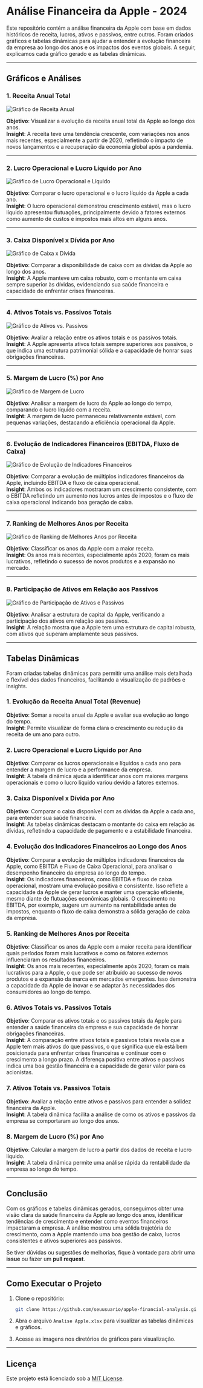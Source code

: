 # Análise Financeira da Apple - 2024

Este repositório contém a análise financeira da Apple com base em dados históricos de receita, lucros, ativos e passivos, entre outros. Foram criados gráficos e tabelas dinâmicas para ajudar a entender a evolução financeira da empresa ao longo dos anos e os impactos dos eventos globais. A seguir, explicamos cada gráfico gerado e as tabelas dinâmicas.

---

## Gráficos e Análises

### 1. **Receita Anual Total**
![Gráfico de Receita Anual](./Graficos/grafico_receita_ano.png)

**Objetivo**: Visualizar a evolução da receita anual total da Apple ao longo dos anos.  
**Insight**: A receita teve uma tendência crescente, com variações nos anos mais recentes, especialmente a partir de 2020, refletindo o impacto de novos lançamentos e a recuperação da economia global após a pandemia.

---

### 2. **Lucro Operacional e Lucro Líquido por Ano**
![Gráfico de Lucro Operacional e Líquido](./Graficos/Lucro_Operacional_e_Lucro_Líquido_por_Ano.png)

**Objetivo**: Comparar o lucro operacional e o lucro líquido da Apple a cada ano.  
**Insight**: O lucro operacional demonstrou crescimento estável, mas o lucro líquido apresentou flutuações, principalmente devido a fatores externos como aumento de custos e impostos mais altos em alguns anos.

---

### 3. **Caixa Disponível x Dívida por Ano**
![Gráfico de Caixa x Dívida](./Graficos/Caixa_DisponívelxDívida_por_Ano.png)

**Objetivo**: Comparar a disponibilidade de caixa com as dívidas da Apple ao longo dos anos.  
**Insight**: A Apple manteve um caixa robusto, com o montante em caixa sempre superior às dívidas, evidenciando sua saúde financeira e capacidade de enfrentar crises financeiras.

---

### 4. **Ativos Totais vs. Passivos Totais**
![Gráfico de Ativos vs. Passivos](./Graficos/ativos_totais.png)

**Objetivo**: Avaliar a relação entre os ativos totais e os passivos totais.  
**Insight**: A Apple apresenta ativos totais sempre superiores aos passivos, o que indica uma estrutura patrimonial sólida e a capacidade de honrar suas obrigações financeiras.

---

### 5. **Margem de Lucro (%) por Ano**
![Gráfico de Margem de Lucro](./Graficos/lucro_ano.png)

**Objetivo**: Analisar a margem de lucro da Apple ao longo do tempo, comparando o lucro líquido com a receita.  
**Insight**: A margem de lucro permaneceu relativamente estável, com pequenas variações, destacando a eficiência operacional da Apple.

---

### 6. **Evolução de Indicadores Financeiros (EBITDA, Fluxo de Caixa)**
![Gráfico de Evolução de Indicadores Financeiros](./Graficos/Evolução_dos_Indicadores_Financeiros_ao_Longo_dos_Anos.png)

**Objetivo**: Comparar a evolução de múltiplos indicadores financeiros da Apple, incluindo EBITDA e fluxo de caixa operacional.  
**Insight**: Ambos os indicadores mostraram um crescimento consistente, com o EBITDA refletindo um aumento nos lucros antes de impostos e o fluxo de caixa operacional indicando boa geração de caixa.

---

### 7. **Ranking de Melhores Anos por Receita**
![Gráfico de Ranking de Melhores Anos por Receita](./Graficos/ranking.png)

**Objetivo**: Classificar os anos da Apple com a maior receita.  
**Insight**: Os anos mais recentes, especialmente após 2020, foram os mais lucrativos, refletindo o sucesso de novos produtos e a expansão no mercado.

---

### 8. **Participação de Ativos em Relação aos Passivos**
![Gráfico de Participação de Ativos e Passivos](./Graficos/ativos_passivos.png)

**Objetivo**: Analisar a estrutura de capital da Apple, verificando a participação dos ativos em relação aos passivos.  
**Insight**: A relação mostra que a Apple tem uma estrutura de capital robusta, com ativos que superam amplamente seus passivos.

---

## Tabelas Dinâmicas

Foram criadas tabelas dinâmicas para permitir uma análise mais detalhada e flexível dos dados financeiros, facilitando a visualização de padrões e insights.

### 1. **Evolução da Receita Anual Total (Revenue)**
**Objetivo**: Somar a receita anual da Apple e avaliar sua evolução ao longo do tempo.  
**Insight**: Permite visualizar de forma clara o crescimento ou redução da receita de um ano para outro.

### 2. **Lucro Operacional e Lucro Líquido por Ano**
**Objetivo**: Comparar os lucros operacionais e líquidos a cada ano para entender a margem de lucro e a performance da empresa.  
**Insight**: A tabela dinâmica ajuda a identificar anos com maiores margens operacionais e como o lucro líquido variou devido a fatores externos.

### 3. **Caixa Disponível x Dívida por Ano**
**Objetivo**: Comparar o caixa disponível com as dívidas da Apple a cada ano, para entender sua saúde financeira.  
**Insight**: As tabelas dinâmicas destacam o montante do caixa em relação às dívidas, refletindo a capacidade de pagamento e a estabilidade financeira.

### 4. **Evolução dos Indicadores Financeiros ao Longo dos Anos**
**Objetivo**: Comparar a evolução de múltiplos indicadores financeiros da Apple, como EBITDA e Fluxo de Caixa Operacional, para analisar o desempenho financeiro da empresa ao longo do tempo.   
**Insight**: Os indicadores financeiros, como EBITDA e fluxo de caixa operacional, mostram uma evolução positiva e consistente. Isso reflete a capacidade da Apple de gerar lucros e manter uma operação eficiente, mesmo diante de flutuações econômicas globais. O crescimento no EBITDA, por exemplo, sugere um aumento na rentabilidade antes de impostos, enquanto o fluxo de caixa demonstra a sólida geração de caixa da empresa. 

### 5. **Ranking de Melhores Anos por Receita**
**Objetivo**: Classificar os anos da Apple com a maior receita para identificar quais períodos foram mais lucrativos e como os fatores externos influenciaram os resultados financeiros.   
**Insight**: Os anos mais recentes, especialmente após 2020, foram os mais lucrativos para a Apple, o que pode ser atribuído ao sucesso de novos produtos e a expansão da marca em mercados emergentes. Isso demonstra a capacidade da Apple de inovar e se adaptar às necessidades dos consumidores ao longo do tempo.

### 6. **Ativos Totais vs. Passivos Totais**
**Objetivo**: Comparar os ativos totais e os passivos totais da Apple para entender a saúde financeira da empresa e sua capacidade de honrar obrigações financeiras.   
**Insight**: A comparação entre ativos totais e passivos totais revela que a Apple tem mais ativos do que passivos, o que significa que ela está bem posicionada para enfrentar crises financeiras e continuar com o crescimento a longo prazo. A diferença positiva entre ativos e passivos indica uma boa gestão financeira e a capacidade de gerar valor para os acionistas. 

### 7. **Ativos Totais vs. Passivos Totais**
**Objetivo**: Avaliar a relação entre ativos e passivos para entender a solidez financeira da Apple.  
**Insight**: A tabela dinâmica facilita a análise de como os ativos e passivos da empresa se comportaram ao longo dos anos.

### 8. **Margem de Lucro (%) por Ano**
**Objetivo**: Calcular a margem de lucro a partir dos dados de receita e lucro líquido.  
**Insight**: A tabela dinâmica permite uma análise rápida da rentabilidade da empresa ao longo do tempo.

---

## Conclusão

Com os gráficos e tabelas dinâmicas gerados, conseguimos obter uma visão clara da saúde financeira da Apple ao longo dos anos, identificar tendências de crescimento e entender como eventos financeiros impactaram a empresa. A análise mostrou uma sólida trajetória de crescimento, com a Apple mantendo uma boa gestão de caixa, lucros consistentes e ativos superiores aos passivos.

Se tiver dúvidas ou sugestões de melhorias, fique à vontade para abrir uma **issue** ou fazer um **pull request**.

---

## Como Executar o Projeto

1. Clone o repositório:
    ```bash
    git clone https://github.com/seuusuario/apple-financial-analysis.git
    ```

2. Abra o arquivo `Analise Apple.xlsx` para visualizar as tabelas dinâmicas e gráficos.

3. Acesse as imagens nos diretórios de gráficos para visualização.

---

## Licença

Este projeto está licenciado sob a [MIT License](LICENSE).
